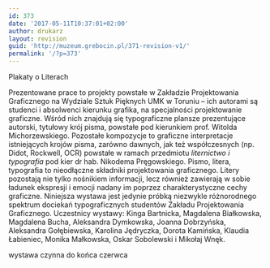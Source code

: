 ```yaml
---
id: 373
date: '2017-05-11T10:37:01+02:00'
author: drukarz
layout: revision
guid: 'http://muzeum.grebocin.pl/371-revision-v1/'
permalink: '/?p=373'
---
```


Plakaty o Literach

Prezentowane prace to projekty powstałe w Zakładzie Projektowania Graficznego na Wydziale Sztuk Pięknych UMK w Toruniu – ich autorami są studenci i absolwenci kierunku grafika, na specjalności projektowanie graficzne. Wśród nich znajdują się typograficzne plansze prezentujące autorski, tytułowy krój pisma, powstałe pod kierunkiem prof. Witolda Michorzewskiego. Pozostałe kompozycje to graficzne interpretacje istniejących krojów pisma, zarówno dawnych, jak też współczesnych (np. Didot, Rockwell, OCR) powstałe w ramach przedmiotu *liternictwo i typografia* pod kier dr hab. Nikodema Pręgowskiego. Pismo, litera, typografia to nieodłączne składniki projektowania graficznego. Litery pozostają nie tylko nośnikiem informacji, lecz również zawierają w sobie ładunek ekspresji i emocji nadany im poprzez charakterystyczne cechy graficzne. Niniejsza wystawa jest jedynie próbką niezwykle różnorodnego spektrum dociekań typograficznych studentów Zakładu Projektowania Graficznego. Uczestnicy wystawy: Kinga Bartnicka, Magdalena Białkowska, Magdalena Bucha, Aleksandra Dymkowska, Joanna Dobrzyńska, Aleksandra Gołębiewska, Karolina Jędryczka, Dorota Kamińska, Klaudia Łabieniec, Monika Małkowska, Oskar Sobolewski i Mikołaj Wnęk.

wystawa czynna do końca czerwca